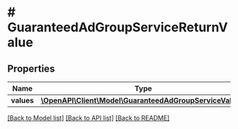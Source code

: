 # # GuaranteedAdGroupServiceReturnValue

## Properties

Name | Type | Description | Notes
------------ | ------------- | ------------- | -------------
**values** | [**\OpenAPI\Client\Model\GuaranteedAdGroupServiceValue[]**](GuaranteedAdGroupServiceValue.md) |  | [optional]

[[Back to Model list]](../../README.md#models) [[Back to API list]](../../README.md#endpoints) [[Back to README]](../../README.md)
